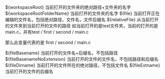 ${workspaceRoot} 当前打开的文件夹的绝对路径+文件夹的名字
${workspaceRootFolderName}   当前打开的文件夹的名字
${file} 当前打开正在编辑的文件名，包括绝对路径，文件名，文件后缀名
${relativeFile} 从当前打开的文件夹到当前打开的文件的路径 
如当前打开的是test文件夹，当前的打开的是main.c，并有test / first / second / main.c

那么此变量代表的是  first / second / main.c

${fileBasename}  当前打开的文件名+后缀名，不包括路径
${fileBasenameNoExtension} 当前打开的文件的文件名，不包括路径和后缀名
${fileDirname} 当前打开的文件所在的绝对路径，不包括文件名
${fileExtname} 当前打开的文件的后缀名
